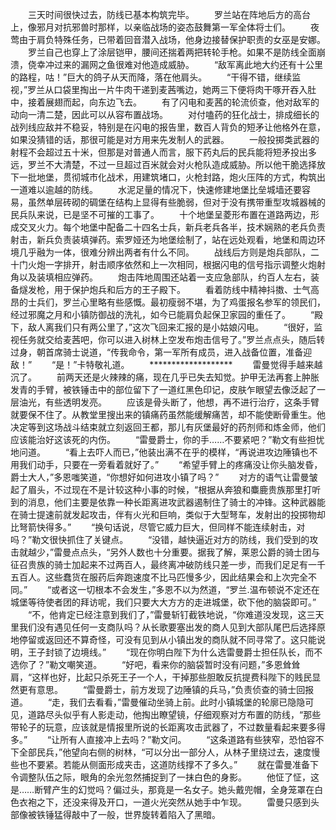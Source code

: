 　　三天时间很快过去，防线已基本构筑完毕。
　　罗兰站在阵地后方的高台上，像邪月对抗邪兽时那样，以亲临战场的姿态鼓舞第一军全体将士们。
　　夜莺由于肩负特殊任务，已带着回音潜入战场，他身边接替保护职责的女巫是安娜。
　　罗兰自己也穿上了涂层铠甲，腰间还揣着两把转轮手枪。如果不是防线全面崩溃，侥幸冲过来的漏网之鱼很难对他造成威胁。
　　“敌军离此地大约还有十公里的路程，咕！”巨大的鸽子从天而降，落在他肩头。
　　“干得不错，继续监视，”罗兰从口袋里掏出一片牛肉干递到麦茜嘴边，她两三下便将肉干啄开吞入肚中，接着展翅而起，向东边飞去。
　　有了闪电和麦茜的轮流侦查，他对敌军的动向一清二楚，因此可以从容布置战场。
　　对付嗑药的狂化战士，排成细长的战列线应敌并不稳妥，特别是在闪电的报告里，数百人背负的短矛让他格外在意，如果没猜错的话，那很可能是对方用来先发制人的武器。
　　一般投掷类武器的射程不会超过五十米，但那是对普通人而言，服下药丸后的民兵能将短矛投出多远，罗兰不大清楚，不过一旦超过百米就会对火枪队造成威胁。所以他干脆选择放下一批地堡，贯彻城市化战术，用建筑堵口，火枪封路，炮火压阵的方式，构筑出一道难以逾越的防线。
　　水泥足量的情况下，快速修建地堡比垒城墙还要容易，虽然单层砖砌的碉堡在结构上显得有些脆弱，但对于没有携带重型攻城器械的民兵队来说，已是坚不可摧的工事了。
　　十个地堡呈菱形布置在道路两边，形成交叉火力。每个地堡中配备二十四名士兵，新兵老兵各半，技术娴熟的老兵负责射击，新兵负责装填弹药。索罗娅还为地堡绘制了，站在远处观看，地堡和周边环境几乎融为一体，很难分辨出两者有什么不同。
　　战线后方则是炮兵部队，二十门火炮一字排开，射击顺序依然和上一次相同，根据闪电的信号指示调整火炮射角以及装填相应弹药。
　　炮击阵地周围还站着一支应急部队，约百人左右，装备燧发枪，用于保护炮兵和后方的王子殿下。
　　看着防线中精神抖擞、士气高昂的士兵们，罗兰心里略有些感慨。最初瘦弱不堪，为了鸡蛋报名参军的领民们，经过邪魔之月和小镇防御战的洗礼，如今已能肩负起保卫家园的重任了。
　　“殿下，敌人离我们只有两公里了，”这次飞回来汇报的是小姑娘闪电。
　　“很好，监视任务就交给麦茜吧，你可以进入树林上空发布炮击信号了。”罗兰点点头，随后转过身，朝首席骑士说道，“传我命令，第一军所有成员，进入战备位置，准备迎敌！”
　　“是！”卡特敬礼道。
　　*******************
　　雷曼觉得手越来越沉了。
　　前两天还是火辣辣的痛，现在几乎已失去知觉。护甲无法再套上肿胀发青的手臂，被铁锤击中的部位留下了一道红黑色印记，皮肤乍眼望去像泛起了一层油光，有些透明发亮。
　　应该是骨头断了，他想，再不进行治疗，这条手臂就要保不住了。从教堂里搜出来的镇痛药虽然能缓解痛苦，却不能使断骨重生。他决定等到这场战斗结束就立刻返回王都，那儿有灰堡最好的药剂师和炼金师，他们应该能治好这该死的内伤。
　　“雷曼爵士，你的手……不要紧吧？”勒文有些担忧地问道。
　　“看上去吓人而已，”他装出满不在乎的模样，“再说进攻边陲镇也不用我们动手，只要在一旁看着就好了。”
　　“希望手臂上的疼痛没让你头脑发昏，爵士大人，”多恩嗤笑道，“你想好如何进攻小镇了吗？”
　　对方的语气让雷曼皱起了眉头，不过现在不是计较这种小事的时候，“根据从奔狼和麋鹿贵族那里打听到的消息，他们主要是依靠一种长距离进攻武器遏制住了骑士的冲锋。这种武器能在骑士提速前就发起攻击，伴有火光和巨响，类似于大型弩车，发射出的投掷物却比弩箭快得多。”
　　“换句话说，尽管它威力巨大，但同样不能连续射击，对吗？”勒文很快抓住了关键点。
　　“没错，越快逼近对方的防线，我们受到的攻击就越少，”雷曼点点头，“另外人数也十分重要。据我了解，莱恩公爵的骑士团与征召贵族的骑士加起来不过两百人，最终离冲破防线只差一步，而我们足足有一千五百人。这些蠢货在服药后奔跑速度不比马匹慢多少，因此结果会和上次完全不同。”
　　“或者这一切根本不会发生，”多恩不以为然道，“罗兰.温布顿说不定还在城堡等待使者团的拜访呢，我们只要大大方方的走进城堡，砍下他的脑袋即可。”
　　“不，他肯定已经注意到我们了，”雷曼斩钉截铁地说，“你难道没发现，这三天里我们没有遇见任何一支商队吗？从长歌要塞出发的商人见到大部队尾巴后选择原地停留或返回还不算奇怪，可没有见到从小镇出发的商队就不同寻常了。这只能说明，王子封锁了边境线。”
　　“现在你明白陛下为什么选雷曼爵士担任队长，而不选你了？”勒文嘲笑道。
　　“好吧，看来你的脑袋暂时没有问题，”多恩耸耸肩，“这样也好，比起只杀死王子一个人，干掉那些胆敢反抗提费科陛下的贱民显然更有意思。
　　“雷曼爵士，前方发现了边陲镇的兵马，”负责侦查的骑士回报道。
　　“走，我们去看看，”雷曼催动坐骑上前。此时小镇城堡的轮廓已隐隐可见，道路尽头似乎有人影走动，他掏出瞭望镜，仔细观察对方布置的防线，“那些带轮子的玩意，应该就是情报里所说的长距离攻击武器了，不过数量看起来要多得多。”
　　“让所有人直接冲上去吗？”勒文问。
　　“这条道路有些狭窄，恐怕容不下全部民兵，”他望向右侧的树林，“可以分出一部分人，从林子里绕过去，速度慢些也不要紧。若能从侧面形成夹击，这道防线撑不了多久。”
　　就在雷曼准备下令调整队伍之际，眼角的余光忽然捕捉到了一抹白色的身影。
　　他怔了怔，这是……断臂产生的幻觉吗？偏过头，那竟是一名女子。她头戴兜帽，全身笼罩在白色衣袍之下，还没来得及开口，一道火光突然从她手中乍现。
　　雷曼只感到头部像被铁锤猛得敲中了一般，世界旋转着陷入了黑暗。